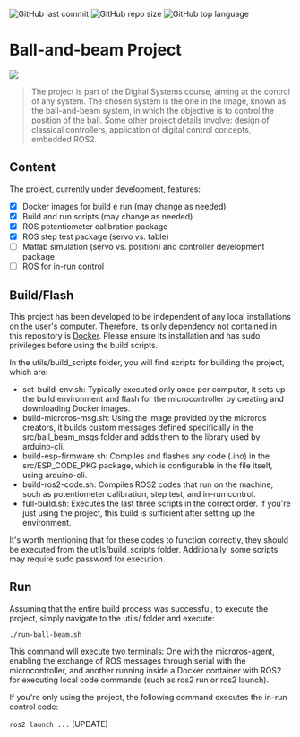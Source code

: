 ![GitHub last commit](https://img.shields.io/github/last-commit/luis-cmenezes/ball-beam)
![GitHub repo size](https://img.shields.io/github/repo-size/luis-cmenezes/ball-beam)
![GitHub top language](https://img.shields.io/github/languages/top/luis-cmenezes/ball-beam)

# Ball-and-beam Project

<img src="https://encrypted-tbn0.gstatic.com/images?q=tbn:ANd9GcQwLzoRfZndQdFkY2GrG0Fa56MpodpUgbtSf7SZl1vbaQ&s">

> The project is part of the Digital Systems course, aiming at the control of any system.
> The chosen system is the one in the image, known as the ball-and-beam system, in which the objective is to control the position of the ball.
> Some other project details involve: design of classical controllers, application of digital control concepts, embedded ROS2.

## Content
The project, currently under development, features:

- [x] Docker images for build e run (may change as needed)
- [x] Build and run scripts (may change as needed)
- [x] ROS potentiometer calibration package
- [x] ROS step test package (servo vs. table)
- [ ] Matlab simulation (servo vs. position) and controller development package
- [ ] ROS for in-run control

## Build/Flash
This project has been developed to be independent of any local installations on the user's computer. Therefore, its only dependency not contained in this repository is [Docker](https://docs.docker.com/desktop/install/linux-install/). 
Please ensure its installation and has sudo privileges before using the build scripts.

In the utils/build_scripts folder, you will find scripts for building the project, which are:

- set-build-env.sh: Typically executed only once per computer, it sets up the build environment and flash for the microcontroller by creating and downloading Docker images.
- build-microros-msg.sh: Using the image provided by the microros creators, it builds custom messages defined specifically in the src/ball_beam_msgs folder and adds them to the library used by arduino-cli.
- build-esp-firmware.sh: Compiles and flashes any code (.ino) in the src/ESP_CODE_PKG package, which is configurable in the file itself, using arduino-cli.
- build-ros2-code.sh: Compiles ROS2 codes that run on the machine, such as potentiometer calibration, step test, and in-run control.
- full-build.sh: Executes the last three scripts in the correct order. If you're just using the project, this build is sufficient after setting up the environment.

It's worth mentioning that for these codes to function correctly, they should be executed from the utils/build_scripts folder. Additionally, some scripts may require sudo password for execution.

## Run
Assuming that the entire build process was successful, to execute the project, simply navigate to the utils/ folder and execute:

```./run-ball-beam.sh ```

This command will execute two terminals: One with the microros-agent, enabling the exchange of ROS messages through serial with the microcontroller, and another running inside a Docker container with ROS2 for executing local code commands (such as ros2 run or ros2 launch).

If you're only using the project, the following command executes the in-run control code:

```ros2 launch ...``` (UPDATE)
